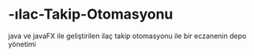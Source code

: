 # -ılac-Takip-Otomasyonu
java ve javaFX ile geliştirilen ilaç takip otomasyonu ile bir eczanenin depo yönetimi
